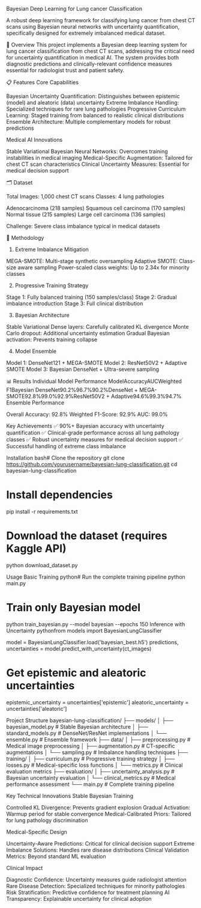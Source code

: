 Bayesian Deep Learning for Lung cancer Classification

A robust deep learning framework for classifying lung cancer from chest CT scans using Bayesian neural networks with uncertainty quantification, specifically designed for extremely imbalanced medical dataset.

🏥 Overview
This project implements a Bayesian deep learning system for lung cancer classification from chest CT scans, addressing the critical need for uncertainty quantification in medical AI. The system provides both diagnostic predictions and clinically-relevant confidence measures essential for radiologist trust and patient safety.

📋 Features
Core Capabilities

Bayesian Uncertainty Quantification: Distinguishes between epistemic (model) and aleatoric (data) uncertainty
Extreme Imbalance Handling: Specialized techniques for rare lung pathologies
Progressive Curriculum Learning: Staged training from balanced to realistic clinical distributions
Ensemble Architecture: Multiple complementary models for robust predictions

Medical AI Innovations

Stable Variational Bayesian Neural Networks: Overcomes training instabilities in medical imaging
Medical-Specific Augmentation: Tailored for chest CT scan characteristics
Clinical Uncertainty Measures: Essential for medical decision support

🗂️ Dataset

Total Images: 1,000 chest CT scans
Classes: 4 lung pathologies

Adenocarcinoma (218 samples)
Squamous cell carcinoma (170 samples)
Normal tissue (215 samples)
Large cell carcinoma (136 samples)


Challenge: Severe class imbalance typical in medical datasets

🔬 Methodology
1. Extreme Imbalance Mitigation

MEGA-SMOTE: Multi-stage synthetic oversampling
Adaptive SMOTE: Class-size aware sampling
Power-scaled class weights: Up to 2.34x for minority classes

2. Progressive Training Strategy

Stage 1: Fully balanced training (150 samples/class)
Stage 2: Gradual imbalance introduction
Stage 3: Full clinical distribution

3. Bayesian Architecture

Stable Variational Dense layers: Carefully calibrated KL divergence
Monte Carlo dropout: Additional uncertainty estimation
Gradual Bayesian activation: Prevents training collapse

4. Model Ensemble

Model 1: DenseNet121 + MEGA-SMOTE
Model 2: ResNet50V2 + Adaptive SMOTE
Model 3: Bayesian DenseNet + Ultra-severe sampling

📊 Results
Individual Model Performance
ModelAccuracyAUCWeighted F1Bayesian DenseNet90.2%96.7%90.2%DenseNet + MEGA-SMOTE92.8%99.0%92.9%ResNet50V2 + Adaptive94.6%99.3%94.7%
Ensemble Performance

Overall Accuracy: 92.8%
Weighted F1-Score: 92.9%
AUC: 99.0%

Key Achievements
✅ 90%+ Bayesian accuracy with uncertainty quantification
✅ Clinical-grade performance across all lung pathology classes
✅ Robust uncertainty measures for medical decision support
✅ Successful handling of extreme class imbalance


Installation
bash# Clone the repository
git clone https://github.com/yourusername/bayesian-lung-classification.git
cd bayesian-lung-classification

# Install dependencies
pip install -r requirements.txt

# Download the dataset (requires Kaggle API)
python download_dataset.py


Usage
Basic Training
python# Run the complete training pipeline
python main.py

# Train only Bayesian model
python train_bayesian.py --model bayesian --epochs 150
Inference with Uncertainty
pythonfrom models import BayesianLungClassifier

model = BayesianLungClassifier.load('bayesian_best.h5')
predictions, uncertainties = model.predict_with_uncertainty(ct_images)

# Get epistemic and aleatoric uncertainties
epistemic_uncertainty = uncertainties['epistemic']
aleatoric_uncertainty = uncertainties['aleatoric']


Project Structure
bayesian-lung-classification/
├── models/
│   ├── bayesian_model.py      # Stable Bayesian architecture
│   ├── standard_models.py     # DenseNet/ResNet implementations
│   └── ensemble.py            # Ensemble framework
├── data/
│   ├── preprocessing.py       # Medical image preprocessing
│   ├── augmentation.py        # CT-specific augmentations
│   └── sampling.py            # Imbalance handling techniques
├── training/
│   ├── curriculum.py          # Progressive training strategy
│   ├── losses.py              # Medical-specific loss functions
│   └── metrics.py             # Clinical evaluation metrics
├── evaluation/
│   ├── uncertainty_analysis.py # Bayesian uncertainty evaluation
│   └── clinical_metrics.py     # Medical performance assessment
└── main.py                     # Complete training pipeline

Key Technical Innovations
Stable Bayesian Training

Controlled KL Divergence: Prevents gradient explosion
Gradual Activation: Warmup period for stable convergence
Medical-Calibrated Priors: Tailored for lung pathology discrimination


Medical-Specific Design

Uncertainty-Aware Predictions: Critical for clinical decision support
Extreme Imbalance Solutions: Handles rare disease distributions
Clinical Validation Metrics: Beyond standard ML evaluation


Clinical Impact

Diagnostic Confidence: Uncertainty measures guide radiologist attention
Rare Disease Detection: Specialized techniques for minority pathologies
Risk Stratification: Predictive confidence for treatment planning
AI Transparency: Explainable uncertainty for clinical adoption
